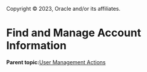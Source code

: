 Copyright © 2023, Oracle and/or its affiliates.

# Find and Manage Account Information

**Parent topic:**[User Management Actions](../topics/cockpit-usermanage.md)

